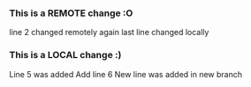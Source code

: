 ### This is a REMOTE change :O
line 2 changed remotely again
last line changed locally 
### This is a LOCAL change :)
Line 5 was added
Add line 6
New line was added in new branch